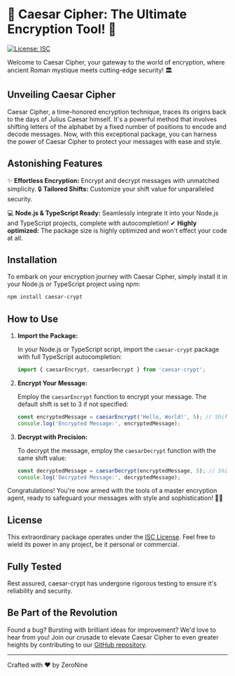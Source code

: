 # 🚀 Caesar Cipher: The Ultimate Encryption Tool! 🚀

[![License: ISC](https://img.shields.io/badge/License-ISC-blue.svg)](https://opensource.org/licenses/ISC)

Welcome to Caesar Cipher, your gateway to the world of encryption, where ancient Roman mystique meets cutting-edge security! 🏛️

## Unveiling Caesar Cipher

Caesar Cipher, a time-honored encryption technique, traces its origins back to the days of Julius Caesar himself. It's a powerful method that involves shifting letters of the alphabet by a fixed number of positions to encode and decode messages. Now, with this exceptional package, you can harness the power of Caesar Cipher to protect your messages with ease and style.

## Astonishing Features

✨ **Effortless Encryption:** Encrypt and decrypt messages with unmatched simplicity.
🔒 **Tailored Shifts:** Customize your shift value for unparalleled security.
<!-- 🌐 **Alphabet Agnostic:** Compatible with any alphabet, not limited to English. -->
💻 **Node.js & TypeScript Ready:** Seamlessly integrate it into your Node.js and TypeScript projects, complete with autocompletion!
✔ **Highly optimized:** The package size is highly optimized and won't effect your code at all.

## Installation

To embark on your encryption journey with Caesar Cipher, simply install it in your Node.js or TypeScript project using npm:

```bash
npm install caesar-crypt
```

## How to Use

1. **Import the Package:**

   In your Node.js or TypeScript script, import the `caesar-crypt` package with full TypeScript autocompletion:

   ```typescript
   import { caesarEncrypt, caesarDecrypt } from 'caesar-crypt';
   ```

2. **Encrypt Your Message:**

   Employ the `caesarEncrypt` function to encrypt your message. The default shift is set to 3 if not specified:

   ```typescript
   const encryptedMessage = caesarEncrypt('Hello, World!', 5); // Shift by 5 positions
   console.log('Encrypted Message:', encryptedMessage);
   ```

3. **Decrypt with Precision:**

   To decrypt the message, employ the `caesarDecrypt` function with the same shift value:

   ```typescript
   const decryptedMessage = caesarDecrypt(encryptedMessage, 5); // Shift by 5 positions
   console.log('Decrypted Message:', decryptedMessage);
   ```

Congratulations! You're now armed with the tools of a master encryption agent, ready to safeguard your messages with style and sophistication! 🕵️‍♂️

## License

This extraordinary package operates under the [ISC License](https://opensource.org/licenses/ISC). Feel free to wield its power in any project, be it personal or commercial.

## Fully Tested

Rest assured, caesar-crypt has undergone rigorous testing to ensure it's reliability and security.

## Be Part of the Revolution

Found a bug? Bursting with brilliant ideas for improvement? We'd love to hear from you! Join our crusade to elevate Caesar Cipher to even greater heights by contributing to our [GitHub repository](https://github.com/gitgud5/caesar-crypt).

---
Crafted with ❤️ by ZeroNine